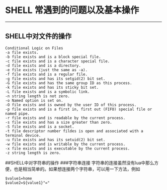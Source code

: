 # SHELL 常遇到的问题以及基本操作
------
## SHELL中对文件的操作
    Conditional Logic on Files
    -a file exists.
    -b file exists and is a block special file.
    -c file exists and is a character special file.
    -d file exists and is a directory.
    -e file exists (just the same as -a).
    -f file exists and is a regular file.
    -g file exists and has its setgid(2) bit set.
    -G file exists and has the same group ID as this process.
    -k file exists and has its sticky bit set.
    -L file exists and is a symbolic link.
    -n string length is not zero.
    -o Named option is set on.
    -O file exists and is owned by the user ID of this process.
    -p file exists and is a first in, first out (FIFO) special file or
    named pipe.
    -r file exists and is readable by the current process.
    -s file exists and has a size greater than zero.
    -S file exists and is a socket.
    -t file descriptor number fildes is open and associated with a
    terminal device.
    -u file exists and has its setuid(2) bit set.
    -w file exists and is writable by the current process.
    -x file exists and is executable by the current process.
    -z string length is zero.
##SHELL中对字符串的操作
###字符串连接
字符串的连接虽然没有lua中那么方便，也是相当简单的。如果想连接两个字符串，可以用一下方法，例如
```shell
$value1=home
$value2=${value1}"="
```

